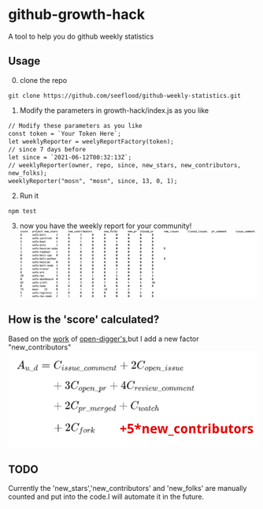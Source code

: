 # github-growth-hack

A tool to help you do github weekly statistics

## Usage

0. clone the repo
```
git clone https://github.com/seeflood/github-weekly-statistics.git
```

1. Modify the parameters in growth-hack/index.js as you like

```
// Modify these parameters as you like
const token = `Your Token Here`;
let weeklyReporter = weelyReportFactory(token);
// since 7 days before
let since = `2021-06-12T00:32:13Z`;
// weeklyReporter(owner, repo, since, new_stars, new_contributors, new_folks);
weeklyReporter("mosn", "mosn", since, 13, 0, 1);
```

2. Run it

```
npm test
```

3. now you have the weekly report for your community!
![result](result.png)

## How is the 'score' calculated?

Based on the [work](http://oss.x-lab.info/github-insight-report-2020.pdf) of [open-digger's](https://github.com/X-lab2017/open-digger),but I add a new factor "new_contributors"
![how.png](how.png)

## TODO

Currently the 'new_stars','new_contributors' and 'new_folks' are manually counted and put into the code.I will automate it in the future.

